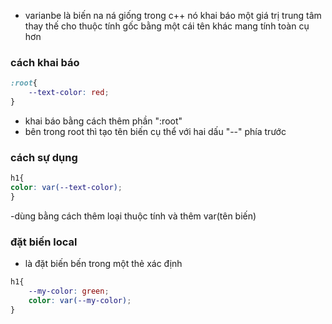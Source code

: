 - varianbe là biến na ná giống trong c++ nó khai báo một giá trị trung tâm thay thế cho thuộc tính gốc bằng một cái tên khác mang tính toàn cụ hơn
### cách khai báo
```css
:root{
	--text-color: red;
}
```
- khai báo bằng cách thêm phần ":root" 
- bên trong root thì tạo tên biến cụ thể với hai dấu "--" phía trước
### cách sự dụng
```css
h1{
color: var(--text-color);
}
```
-dùng bằng cách thêm loại thuộc tính và thêm var(tên biến)

### đặt biến local
- là đặt biến bến trong một thẻ xác định
```css
h1{
	--my-color: green;
	color: var(--my-color);
}
```